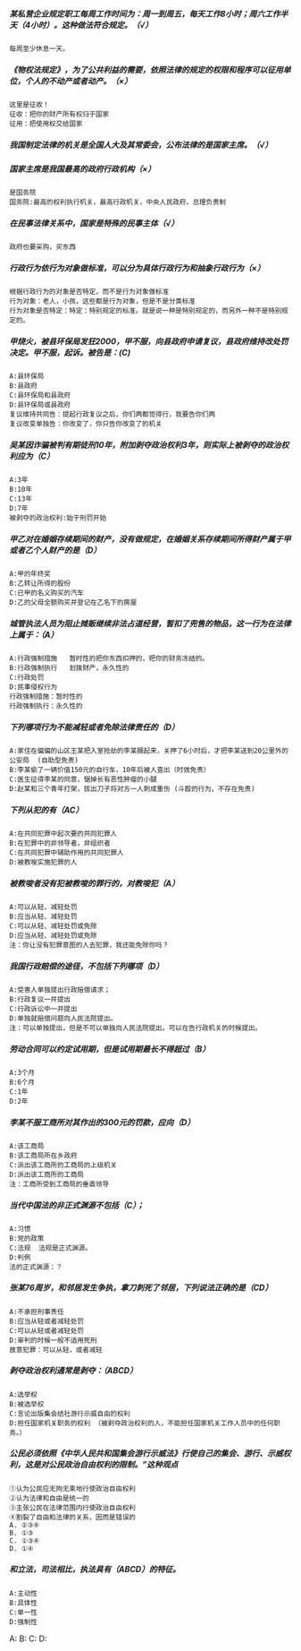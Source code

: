 ##### 某私营企业规定职工每周工作时间为：周一到周五，每天工作8小时；周六工作半天（4小时）。这种做法符合规定。（√）
    每周至少休息一天。


##### 《物权法规定》，为了公共利益的需要，依照法律的规定的权限和程序可以征用单位，个人的不动产或者动产。（×）
    这里是征收！
    征收：把你的财产所有权归于国家
    征用：把使用权交给国家

##### 我国制定法律的机关是全国人大及其常委会，公布法律的是国家主席。（√）
##### 国家主席是我国最高的政府行政机构（×）
    是国务院
    国务院:最高的权利执行机关，最高行政机关，中央人民政府，总理负责制

##### 在民事法律关系中，国家是特殊的民事主体（√）
    政府也要采购，买东西

##### 行政行为依行为对象做标准，可以分为具体行政行为和抽象行政行为（×）
    根据行政行为的对象是否特定，而不是行为对象做标准
    行为对象：老人，小孩，这些都是行为对象，但是不是分类标准
    行为对象是否特定：特定：特别规定的标准。就是说一种是特别规定的，而另外一种不是特别规定的。


##### 甲烧火，被县环保局发狂2000，甲不服，向县政府申请复议，县政府维持改处罚决定。甲不服，起诉。被告是：(C)
    A:县环保局
    B:县政府
    C:县环保局和县政府
    D:县环保局或县政府
    复议维持共同告：提起行政复议之后，你们两都觉得行，我要告你们两
    复议改变单独告：你改变了，你只告你改变了的机关

##### 吴某因诈骗被判有期徒刑10年，附加剥夺政治权利3年，则实际上被剥夺的政治权利应为（C）
    A:3年
    B:10年
    C:13年
    D:7年
    被剥夺的政治权利:始于刑罚开始

##### 甲乙对在婚姻存续期间的财产，没有做规定，在婚姻关系存续期间所得财产属于甲或者乙个人财产的是（D）
    A:甲的年终奖
    B:乙转让所得的股份
    C:已甲的名义购买的汽车
    D:乙的父母全额购买并登记在乙名下的房屋

##### 城管执法人员为阻止摊贩继续非法占道经营，暂扣了兜售的物品，这一行为在法律上属于：（A）
    A:行政强制措施   暂时性的把你东西扣押的，把你的财务冻结的。
    B:行政强制执行   划拨财产，永久性的   
    C:行政处罚
    D:民事侵权行为
    行政强制措施：暂时性的
    行政强制执行：永久性的

##### 下列哪项行为不能减轻或者免除法律责任的（D）
    A:家住在偏偏的山区王某把入室抢劫的李某捆起来，关押了6小时后，才把李某送到20公里外的公安局  (自助型免责)
    B:李某偷了一辆价值150元的自行车，10年后被人查出（时效免责）
    C:医生征得李某的同意，锯掉长有恶性肿瘤的小腿
    D:赵某和三个青年打架，拔出刀子将对方一人刺成重伤 (斗殴的行为，不存在免责)


##### 下列从犯的有（AC）
    A:在共同犯罪中起次要的共同犯罪人
    B:在犯罪中的非领导者，非组织者
    C:在共同犯罪中辅助作用的共同犯罪人
    D:被教唆实施犯罪的人

##### 被教唆者没有犯被教唆的罪行的，对教唆犯（A）
    A:可以从轻、减轻处罚
    B:应当从轻、减轻处罚
    C:可以从轻、减轻处罚或免除
    D:应当从轻、减轻处罚或免除
    注：你让没有犯罪意图的人去犯罪，我还能免除你吗？

##### 我国行政赔偿的途径，不包括下列哪项（D）
    A:受害人单独提出行政赔偿请求；
    B:行政复议一并提出
    C:行政诉讼中一并提出
    D:单独就赔偿问题向人民法院提出。
    注：可以单独提出，但是不可以单独向人民法院提出。可以在告行政机关的时候提出。

##### 劳动合同可以约定试用期，但是试用期最长不得超过（B）
    A:3个月
    B:6个月
    C:1年
    D:2年

##### 李某不服工商所对其作出的300元的罚款，应向（D）
    A:该工商局
    B:该工商局所在乡政府
    C:派出该工商所的工商局的上级机关
    D:派出该工商所的工商局
    注：工商所受到工商局的垂直领导

##### 当代中国法的非正式渊源不包括（C）；
    A:习惯
    B:党的政策
    C:法规  法规是正式渊源。
    D:判例
    法的正式渊源：？

##### 张某76周岁，和邻居发生争执，拿刀刺死了邻居，下列说法正确的是（CD）
    A:不承担刑事责任
    B:应当从轻或者减轻处罚
    C:可以从轻或者减轻处罚
    D:审判的时候一般不适用死刑
    故意犯罪：可以从轻，或者减轻


##### 剥夺政治权利通常是剥夺：（ABCD）
    A:选举权
    B:被选举权
    C:言论出版集会结社游行示威自由的权利
    D:担任国家机关职务的权利 （被剥夺政治权利的人，不能担任国家机关工作人员中的任何职务。）

##### 公民必须依照《中华人民共和国集会游行示威法》行使自己的集会、游行、示威权利，这是对公民政治自由权利的限制。”这种观点
    ①认为公民应无拘无束地行使政治自由权利
    ②认为法律和自由是统一的
    ③主张公民在法律范围内行使政治自由权利
    ④割裂了自由和法律的关系，因而是错误的
    A. ②③④
    B. ①③
    C. ①③④
    D. ①④

##### 和立法，司法相比，执法具有（ABCD）的特征。
    A:主动性
    B:具体性
    C:单一性
    D:强制性




A:
B:
C:
D: